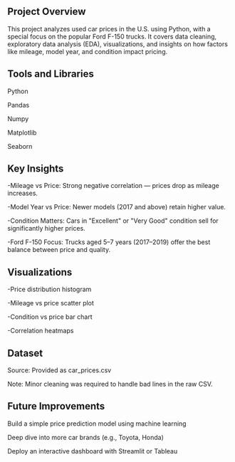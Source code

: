 ## Project Overview
This project analyzes used car prices in the U.S. using Python, with a special focus on the popular Ford F-150 trucks.
It covers data cleaning, exploratory data analysis (EDA), visualizations, and insights on how factors like mileage, model year, and condition impact pricing.

## Tools and Libraries
Python

Pandas

Numpy

Matplotlib

Seaborn

## Key Insights
-Mileage vs Price: Strong negative correlation — prices drop as mileage increases.

-Model Year vs Price: Newer models (2017 and above) retain higher value.

-Condition Matters: Cars in "Excellent" or "Very Good" condition sell for significantly higher prices.

-Ford F-150 Focus: Trucks aged 5–7 years (2017–2019) offer the best balance between price and quality.

## Visualizations
-Price distribution histogram

-Mileage vs price scatter plot

-Condition vs price bar chart

-Correlation heatmaps

## Dataset
Source: Provided as car_prices.csv

Note: Minor cleaning was required to handle bad lines in the raw CSV.

## Future Improvements
Build a simple price prediction model using machine learning

Deep dive into more car brands (e.g., Toyota, Honda)

Deploy an interactive dashboard with Streamlit or Tableau
